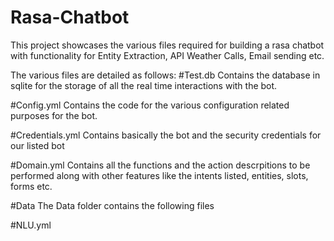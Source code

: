 # Rasa-Chatbot
This project showcases the various files required for building a rasa chatbot with functionality for Entity Extraction, API Weather Calls, Email sending etc.

The various files are detailed as follows:
#Test.db
Contains the database in sqlite for the storage of all the real time interactions with the bot.

#Config.yml
Contains the code for the various configuration related purposes for the bot.

#Credentials.yml
Contains basically the bot and the security credentials for our listed bot

#Domain.yml
Contains all the functions and the action descrpitions to be performed along with other features like the intents listed, entities, slots, forms etc.

#Data
The Data folder contains the following files

#NLU.yml
